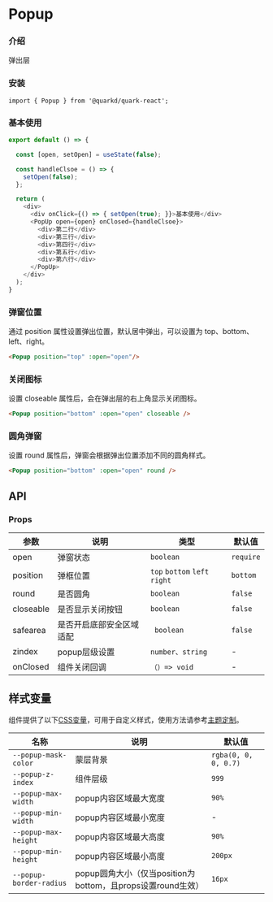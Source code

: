 # Popup 

### 介绍

弹出层

### 安装

```tsx
import { Popup } from '@quarkd/quark-react';
```
### 基本使用

```js
export default () => {

  const [open, setOpen] = useState(false);

  const handleClsoe = () => {
    setOpen(false);
  };

  return (
    <div>
      <div onClick={() => { setOpen(true); }}>基本使用</div>
      <PopUp open={open} onClosed={handleClsoe}>
        <div>第二行</div>
        <div>第三行</div>
        <div>第四行</div>
        <div>第五行</div>
        <div>第六行</div>
      </PopUp>
    </div>
  );
}
```


### 弹窗位置

通过 position 属性设置弹出位置，默认居中弹出，可以设置为 top、bottom、left、right。

```html
<Popup position="top" :open="open"/>
```

### 关闭图标

设置 closeable 属性后，会在弹出层的右上角显示关闭图标。

```html
<Popup position="bottom" :open="open" closeable />
```

### 圆角弹窗

设置 round 属性后，弹窗会根据弹出位置添加不同的圆角样式。

```html
<Popup position="bottom" :open="open" round />
```

## API

### Props

| 参数         | 说明                             | 类型   | 默认值           |
|--------------|----------------------------------|--------|------------------|
| open         | 弹窗状态 | `boolean`                |         `require`    |
| position        | 弹框位置 | `top` `bottom` `left` `right` | `bottom`|
| round      | 是否圆角| `boolean `                  | `false`
| closeable         | 是否显示关闭按钮 | `boolean`                |        `false`     |
| safearea         | 是否开启底部安全区域适配 |` boolean`                |          `false`   |
| zindex         | popup层级设置 | `number、string`                |      -       |
| onClosed         | 组件关闭回调  |      `（）=> void`    | - |


## 样式变量

组件提供了以下[CSS变量](https://developer.mozilla.org/zh-CN/docs/Web/CSS/Using_CSS_custom_properties)，可用于自定义样式，使用方法请参考[主题定制](#/zh-CN/guide/theme)。

| 名称                     | 说明                                  | 默认值          | 
| ------------------------ | ----------------------------------- | --------------- |
| `--popup-mask-color`       | 蒙层背景                       |    `rgba(0, 0, 0, 0.7)` |    
| `--popup-z-index`       | 组件层级                       |    `999`|    
| `--popup-max-width`       | popup内容区域最大宽度                       |    `90%`|    
| `--popup-min-width`       | popup内容区域最小宽度                       |    - |    
| `--popup-max-height`       | popup内容区域最大高度                     |    `90%`|    
| `--popup-min-height`       | popup内容区域最小高度                       |    `200px`|    
| `--popup-border-radius`       | popup圆角大小（仅当position为bottom，且props设置round生效）                     |    `16px`|    
